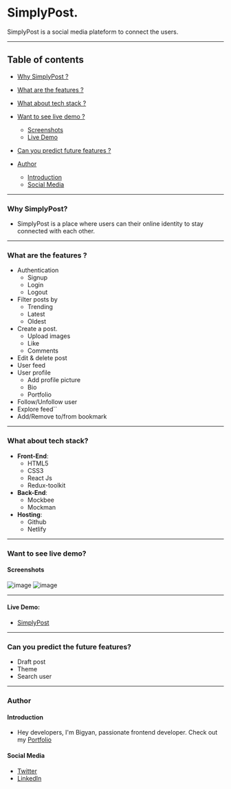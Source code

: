 # SimplyPost.

SimplyPost is a social media plateform to connect the users.

*** 

## Table of contents

* [Why SimplyPost ?](#why)
* [What are the features ?](#features)
* [What about tech stack ?](#tech-stack)
* [Want to see live demo ?](#live-demo)

  * [Screenshots](#screenshots)
  * [Live Demo](#link)
  
* [Can you predict future features ?](#future-features)
* [Author](#author)

  * [Introduction](#introduction)
  * [Social Media](#social-media)

***

<a name="why"/>

### Why SimplyPost?
* SimplyPost is a place where users can their online identity to stay connected with each other.

***

<a name="features"/>

### What are the features ?
* Authentication
  * Signup
  * Login
  * Logout
* Filter posts by
  * Trending
  * Latest
  * Oldest
* Create a post.
  * Upload images
  * Like
  * Comments
* Edit & delete post
* User feed 
* User profile
  * Add profile picture
  * Bio
  * Portfolio
* Follow/Unfollow user
* Explore feed``
* Add/Remove to/from bookmark
***

<a name="tech-stack"/>

### What about tech stack?
* **Front-End**:
  * HTML5
  * CSS3
  * React Js
  * Redux-toolkit
* **Back-End**:
  * Mockbee
  * Mockman
* **Hosting**:
  * Github
  * Netlify

***

<a name="live-demo"/>

### Want to see live demo?

<a name="screenshots"/>

#### Screenshots

![image](https://user-images.githubusercontent.com/86798277/210722075-83482065-7308-4032-bf96-d78b96f3e9ce.png)
![image](https://user-images.githubusercontent.com/86798277/210722136-9c9abba3-1524-4af9-ae16-e3f4415059d6.png)

***
<a name="link"/>

#### Live Demo:
* [SimplyPost](https://simplypost.netlify.app/)

***

<a name="future-features"/>

### Can you predict the future features?
* Draft post
* Theme
* Search user

***

<a name="author"/>

### Author

<a name="introduction"/>

#### Introduction
* Hey developers, I'm Bigyan, passionate frontend developer. Check out my [Portfolio](https://bigyanpatel.netlify.app/)

<a name="social-media"/>

#### Social Media
* [Twitter](https://twitter.com/meet_bigyan20)
* [LinkedIn](https://www.linkedin.com/in/bigyanpatel)
